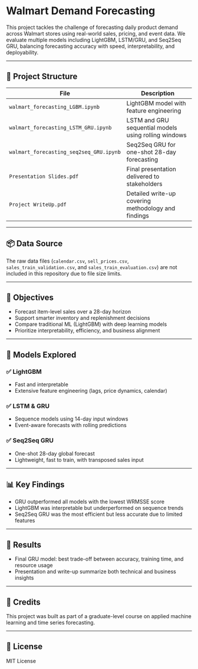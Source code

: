 # Walmart Demand Forecasting

This project tackles the challenge of forecasting daily product demand across Walmart stores using real-world sales, pricing, and event data. We evaluate multiple models including LightGBM, LSTM/GRU, and Seq2Seq GRU, balancing forecasting accuracy with speed, interpretability, and deployability.

---

## 📁 Project Structure

| File                             | Description                                               |
|----------------------------------|-----------------------------------------------------------|
| `walmart_forecasting_LGBM.ipynb` | LightGBM model with feature engineering                  |
| `walmart_forecasting_LSTM_GRU.ipynb` | LSTM and GRU sequential models using rolling windows     |
| `walmart_forecasting_seq2seq_GRU.ipynb` | Seq2Seq GRU for one-shot 28-day forecasting              |
| `Presentation Slides.pdf`        | Final presentation delivered to stakeholders             |
| `Project WriteUp.pdf`            | Detailed write-up covering methodology and findings      |

---

## 📦 Data Source

The raw data files (`calendar.csv`, `sell_prices.csv`, `sales_train_validation.csv`, and `sales_train_evaluation.csv`) are not included in this repository due to file size limits.

---

## 📌 Objectives

- Forecast item-level sales over a 28-day horizon
- Support smarter inventory and replenishment decisions
- Compare traditional ML (LightGBM) with deep learning models
- Prioritize interpretability, efficiency, and business alignment

---

## 🧠 Models Explored

### ✅ LightGBM
- Fast and interpretable
- Extensive feature engineering (lags, price dynamics, calendar)

### ✅ LSTM & GRU
- Sequence models using 14-day input windows
- Event-aware forecasts with rolling predictions

### ✅ Seq2Seq GRU
- One-shot 28-day global forecast
- Lightweight, fast to train, with transposed sales input

---

## 📊 Key Findings

- GRU outperformed all models with the lowest WRMSSE score
- LightGBM was interpretable but underperformed on sequence trends
- Seq2Seq GRU was the most efficient but less accurate due to limited features

---

## 🏁 Results

- Final GRU model: best trade-off between accuracy, training time, and resource usage
- Presentation and write-up summarize both technical and business insights

---

## 📎 Credits

This project was built as part of a graduate-level course on applied machine learning and time series forecasting.

---

## 📜 License

MIT License

